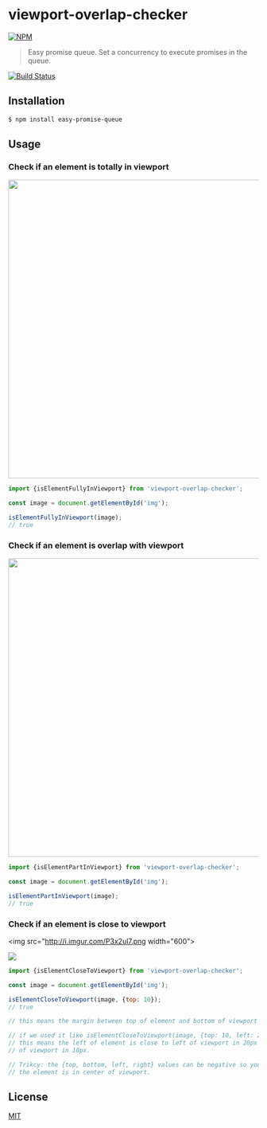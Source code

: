 # viewport-overlap-checker 

[![NPM](https://nodei.co/npm/easy-promise-queue.png)](https://nodei.co/npm/easy-promise-queue/)
> Easy promise queue. Set a concurrency to execute promises in the queue.

[![Build Status](https://travis-ci.org/chenzhihao/easy-promise-queue.svg)](https://travis-ci.org/chenzhihao/easy-promise-queue)

## Installation
```bash
$ npm install easy-promise-queue
```

## Usage

### Check if an element is totally in viewport
<img src="http://i.imgur.com/JMT7ACYg.png" width="600">

```js
import {isElementFullyInViewport} from 'viewport-overlap-checker';

const image = document.getElementById('img');

isElementFullyInViewport(image);
// true
```

### Check if an element is overlap with viewport
<img src="http://i.imgur.com/gETmAW3.png" width="600">

```js
import {isElementPartInViewport} from 'viewport-overlap-checker';

const image = document.getElementById('img');

isElementPartInViewport(image);
// true
```

### Check if an element is close to viewport
<img src="http://i.imgur.com/P3x2ul7.png width="600">


![]( =600x)

```js
import {isElementCloseToViewport} from 'viewport-overlap-checker';

const image = document.getElementById('img');

isElementCloseToViewport(image, {top: 10});
// true

// this means the margin between top of element and bottom of viewport is no more than 10px;

// if we used it like isElementCloseToViewport(image, {top: 10, left: 20});
// this means the left of element is close to left of viewport in 20px AND top is close to bottom
// of viewport in 10px.

// Trikcy: the {top, bottom, left, right} values can be negative so you can restrict 
// the element is in center of viewport.

```

## License
[MIT](https://tldrlegal.com/license/mit-license)